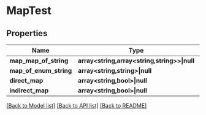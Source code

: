 # MapTest

## Properties

Name | Type | Description | Notes
------------ | ------------- | ------------- | -------------
**map_map_of_string** | **array<string,array<string,string>>&vert;null** |  | [optional]
**map_of_enum_string** | **array<string,string>&vert;null** |  | [optional]
**direct_map** | **array<string,bool>&vert;null** |  | [optional]
**indirect_map** | **array<string,bool>&vert;null** |  | [optional]

[[Back to Model list]](../../README.md#models) [[Back to API list]](../../README.md#api-endpoints) [[Back to README]](../../README.md)
